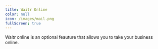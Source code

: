 ```yaml
---
title: Waitr Online
color: null
icon: /images/mail.png
fullScreen: true
---
```

Waitr online is an optional feauture that allows you to take your business online.